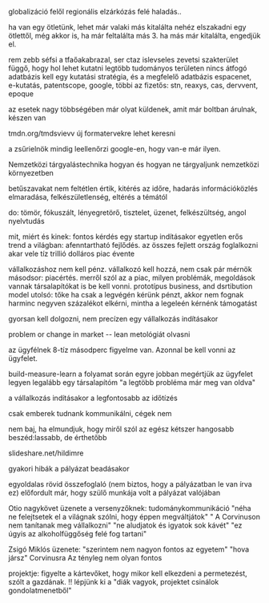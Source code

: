globalizáció felől regionális elzárkózás felé haladás..

ha van egy ötletünk, lehet már valaki más kitalálta
nehéz elszakadni egy ötlettől, még akkor is, ha már feltalálta más
3. ha más már kitalálta, engedjük el.

rem zebb séfsi a tfaőakabrazal, ser ctaz islevseles zevetsi
szakterület függő, hogy hol lehet kutatni
legtöbb tudományos területen nincs átfogó adatbázis
kell egy kutatási stratégia, és a megfelelő adatbázis
espacenet, e-kutatás, patentscope, google, 
többi az fizetős: stn, reaxys, cas, dervvent, epoque
 
az esetek nagy többségében már olyat küldenek, amit már boltban árulnak, készen van

tmdn.org/tmdsvievv új formatervekre lehet keresni

a zsűrielnök mindig leellenőrzi google-en, hogy van-e már ilyen. 

Nemzetközi tárgyalástechnika
hogyan és hogyan ne tárgyaljunk nemzetközi környezetben

betűszavakat nem feltétlen értik, kitérés az időre, hadarás
információközlés elmaradása, felkészületlenség, eltérés a témától

do: tömör, fókuszált, lényegretörő, tisztelet, üzenet, felkészültség, angol nyelvtudás

mit, miért és kinek: fontos kérdés egy startup indításakor
egyetlen erős trend a világban: afenntartható fejlődés. az összes fejlett ország foglalkozni akar vele tíz trillió dolláros piac évente

vállalkozáshoz nem kell pénz. vállalkozó kell hozzá, nem csak pár mérnök
másodsor: piacértés. merről szól az a piac, milyen problémák, megoldások vannak
társalapítókat is be kell vonni.
prototípus
business, and dsrtibution model
utolsó: tőke
ha csak a legvégén kérünk pénzt, akkor nem fognak harminc negyven százalékot elkérni, mintha a legeleén kérnénk támogatást

gyorsan kell dolgozni, nem precízen egy vállalkozás indításakor

problem or change in market -- 
lean metológiát olvasni

az ügyfélnek 8-tíz másodperc figyelme van. Azonnal be kell vonni az ügyfelet.

build-measure-learn  a folyamat során egyre jobban megértjük az ügyfelet
legyen legalább egy társalapítóm
"a legtöbb probléma már meg van oldva"

a vállalkozás indításakor a legfontosabb az időtízés

csak emberek tudnank kommunikálni, cégek nem

nem baj, ha elmundjuk, hogy miről szól az egész kétszer
hangosabb beszéd:lassabb, de érthetőbb

slideshare.net/hildimre


gyakori hibák a pályázat beadásakor

egyoldalas rövid összefoglaló (nem biztos, hogy a pályázatban le van írva ez)
 előfordult már, hogy szülő munkája volt a pályázat valójában

Otio nagykövet üzenete a versenyzőknek:
tudománykommunikáció
"néha ne felejtsetek el a világnak szólni, hogy éppen megváltjátok"
" A Corvinuson nem tanítanak meg vállalkozni"
"ne aludjatok és igyatok sok kávét"
"ez úgyis az alkoholfüggőség felé fog tartani"

Zsigó Miklós üzenete:
"szerintem nem nagyon fontos az egyetem"
"hova jársz"
Corvinusra
Az tényleg nem olyan fontos

projektje: figyelte a kártevőket, hogy mikor kell elkezdeni a permetezést, szólt a gazdának. !!
lépjünk ki a "diák vagyok, projektet csinálok gondolatmenetből"
